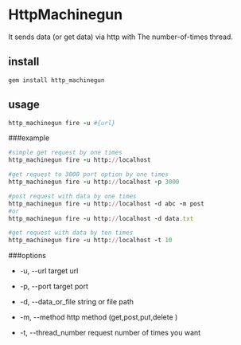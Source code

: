 HttpMachinegun
======================
It sends data (or get data) via http with The number-of-times thread.

install
------
`gem install http_machinegun`

usage
------
```ruby
http_machinegun fire -u #{url}
```
###example

```ruby
#simple get request by one times
http_machinegun fire -u http://localhost

#get request to 3000 port option by one times
http_machinegun fire -u http://localhost -p 3000

#post request with data by one times
http_machinegun fire -u http://localhost -d abc -m post
#or
http_machinegun fire -u http://localhost -d data.txt

#get request with data by ten times
http_machinegun fire -u http://localhost -t 10
```

###options
* -u, --url
target url

* -p, --port
target port

* -d, --data_or_file
string or file path

* -m, --method
http method (get,post,put,delete )

* -t, --thread_number
request number of times you want


